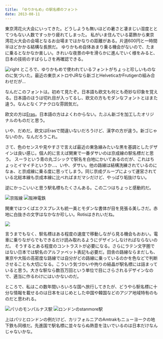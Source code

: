 ```yaml
---
title: 「ゆりかもめ」の駅名標のフォント
date: 2013-08-11
---
```


東京湾花火大会にいってきた。どうしようも無いほどの暑さと凄まじい湿度ととてつもない人数ですっかり疲れてしまった。
私がいま住んでいる葛飾から東京湾花火大会の会場となるお台場まではかなりの距離がある。片道600円と一時間半ほどかかる結構な長旅だ。
ゆりかもめ自体あまり乗る機会がないので、たまに乗るとなかなか楽しい。きれいな夜景の中を滑らかに進んでいく様をみると、日本の技術のすばらしさを再確認できる。

![right](https://farm6.staticflickr.com/5334/17191587609_13afd2ff7e_b.jpg)
ところで、ゆりかもめで使われているフォントがちょっと珍しいものなのに気づいた。最近の東京メトロやJRなら新ゴとHelveticaかFrutigerの組み合わせだが…

なんだこのフォントは。初めて見たぞ。日本語も欧文も何とも奇妙な印象を覚える。日本語のほうは切れ目が入ってるし、欧文の方もモダンなフォントとはまた違う。なんとなくアナクロな雰囲気だ。

欧文の方は[Eras](http://en.wikipedia.org/wiki/Eras)。日本語の方はよくわからない。たぶん新ゴを加工したオリジナルのものだと思う。

いや、だめだ。欧文はErasで間違いないだろうけど、漢字の方が違う。新ゴじゃないのか。なんだろうこれ。

さて、色のセンスや見やすさで言えば最近の東急線みたいな黒を基調としたデザインは良い感じ。個人的に言えば関東で一番ダサいのは京成線の駅名標だと思う。
スーラという青の丸ゴシックで駅名を白地にかいてあるのだが、これはちょっとイマイチというか…、いや、ダサい。他の路線は結構洗練されているのになぁ、と京成線に乗る度に思ってしまう。同じ京成グループによって運営されている北総本線も京成本線に比べればまだマシだけど、やっぱり垢抜けない。


逆にかっこいいと思う駅名標もたくさんある。この二つはちょっと感動的だ。

![](http://xarsh.smugmug.com/Other/Blog/i-8zcrZ3x/0/M/Name_from_Yodo_Station_Keihan_IMG_2690_20130428-M.jpg "京阪線")
![](http://xarsh.smugmug.com/Other/Blog/i-CbmGJPm/0/M/Name_from_Hanshin_Iwaya_IMG_0852_20130120-M.jpg "阪神電鉄")

関東ではつくばエクスプレスも統一美とモダンな書体が目を見張る美しさだ。赤地に白抜きの文字はなかなか珍しい。Rotisはきれいだね。

![](http://xarsh.smugmug.com/Other/Blog/i-6Cb3Pcq/0/M/Nagareyama-Sentral_Park-M.jpg)

言うまでもなく、駅名標はある程度の速度で移動しながら見る機会もおおい。電車に乗りながらでもできるだけ読み取れるようにデザインしなければならないのだ。
そうするとある程度のコントラストが必要になる。さらにラテン文字圏ではない日本では駅名のアルファベット表記も必要だ。田舎の路線ならまだしも、東京や大阪の高密度な路線では自分がどの路線に乗っているのかを色などで判断させることも大切になる。こういう気づかいや拘りの結晶が駅名標には詰まっていると思う。大きな駅なら数百万回という単位で目にさらされるデザインなので、適当に作るわけにはいかないのだ。

ところで、私はこの数年間いろいろな国へ旅行してきたが、どうやら駅名標に十分な情報を載せるのは日本をはじめとした中国や韓国などのアジア地域特有のものだと思われる。

![](http://xarsh.smugmug.com/Travel/2010Europe/i-hh24sVf/0/M/DSC01853-M.jpg "パリのモンパルナス駅")
![](http://xarsh.smugmug.com/Other/Blog/i-bcZb6dG/0/M/Stanmore_tube_station_4-M.jpg "ロンドンのstanmore駅")

上はパリとロンドンの例だけど、カリフォルニアのAmtrakもニューヨークの地下鉄も同様だ。先進国で駅名標に並々ならぬ熱意を注いでいるのは日本だけなんじゃないかな。
